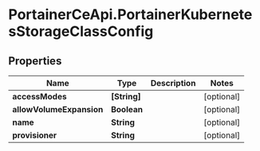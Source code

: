 # PortainerCeApi.PortainerKubernetesStorageClassConfig

## Properties
Name | Type | Description | Notes
------------ | ------------- | ------------- | -------------
**accessModes** | **[String]** |  | [optional] 
**allowVolumeExpansion** | **Boolean** |  | [optional] 
**name** | **String** |  | [optional] 
**provisioner** | **String** |  | [optional] 


